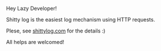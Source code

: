 Hey Lazy Developer!

Shitty log is the easiest log mechanism using HTTP requests.

Plese, see [shittylog.com](http://shittylog.com "ShittyLog")
 for the details :)

All helps are welcomed!
